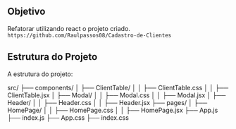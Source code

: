 ## Objetivo

Refatorar utilizando react o projeto criado.
`https://github.com/Raulpassos08/Cadastro-de-Clientes`

## Estrutura do Projeto

A estrutura do projeto:

src/
├── components/
│ ├── ClientTable/
│ │ ├── ClientTable.css
│ │ ├── ClientTable.jsx
│ ├── Modal/
│ │ ├── Modal.css
│ │ ├── Modal.jsx
│ ├── Header/
│ │ ├── Header.css
│ │ ├── Header.jsx
├── pages/
│ ├── HomePage/
│ │ ├── HomePage.css
│ │ ├── HomePage.jsx
├── App.js
├── index.js
├── App.css
├── index.css
